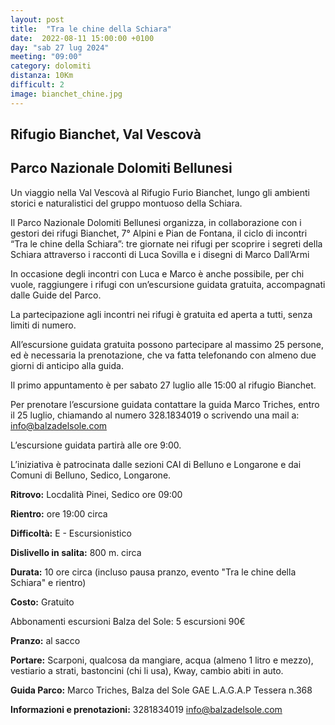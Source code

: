 ```yaml
---
layout: post
title:  "Tra le chine della Schiara"
date:  2022-08-11 15:00:00 +0100
day: "sab 27 lug 2024"
meeting: "09:00"
category: dolomiti 
distanza: 10Km
difficult: 2
image: bianchet_chine.jpg
---
```


## Rifugio Bianchet, Val Vescovà

## Parco Nazionale Dolomiti Bellunesi

Un viaggio nella Val Vescovà al Rifugio Furio Bianchet, lungo gli ambienti storici e naturalistici del gruppo montuoso della Schiara.

Il Parco Nazionale Dolomiti Bellunesi organizza, in collaborazione con i gestori dei rifugi Bianchet, 7° Alpini e Pian de Fontana, il ciclo di incontri “Tra le chine della Schiara”: tre giornate nei rifugi per scoprire i segreti della Schiara attraverso i racconti di Luca Sovilla e i disegni di Marco Dall’Armi

In occasione degli incontri con Luca e Marco è anche possibile, per chi vuole, raggiungere i rifugi con un’escursione guidata gratuita, accompagnati dalle Guide del Parco.

La partecipazione agli incontri nei rifugi è gratuita ed aperta a tutti, senza limiti di numero.

All’escursione guidata gratuita possono partecipare al massimo 25 persone, ed è necessaria la prenotazione, che va fatta telefonando con almeno due giorni di anticipo alla guida.

Il primo appuntamento è per sabato 27 luglio alle 15:00 al rifugio Bianchet.

Per prenotare l’escursione guidata contattare la guida Marco Triches, entro il 25 luglio, chiamando al numero 328.1834019 o scrivendo una mail a: info@balzadelsole.com

L’escursione guidata partirà alle ore 9:00.

L’iniziativa è patrocinata dalle sezioni CAI di Belluno e Longarone e dai Comuni di Belluno, Sedico, Longarone.

**Ritrovo:** Locdalità Pinei, Sedico ore 09:00

**Rientro:** ore 19:00 circa 

**Difficoltà:** E - Escursionistico

**Dislivello in salita:**  800 m. circa

**Durata:** 10 ore circa (incluso pausa pranzo, evento "Tra le chine della Schiara" e rientro)

**Costo:** Gratuito

Abbonamenti escursioni Balza del Sole: 5 escursioni 90€

**Pranzo:** al sacco

**Portare:** Scarponi, qualcosa da mangiare, acqua (almeno 1 litro e mezzo), vestiario a strati, bastoncini (chi li usa), Kway, cambio abiti in auto.
 
**Guida Parco:** Marco Triches, Balza del Sole
GAE L.A.G.A.P Tessera n.368

**Informazioni e prenotazioni:** 3281834019 info@balzadelsole.com 
